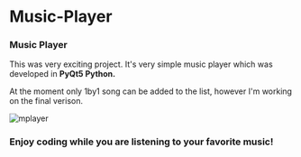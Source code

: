 # Music-Player
<h3>Music Player</h3>
<p>This was very exciting project. It's very simple music player which was developed in <strong>PyQt5 Python.</strong> </p>
<p>At the moment only 1by1 song can be added to the list, however I'm working on the final verison.</p>

<img src="https://i.ibb.co/GPmPwLY/mplayer.png" alt="mplayer" border="0">

<h3>Enjoy coding while you are listening to your favorite music!</h3>
